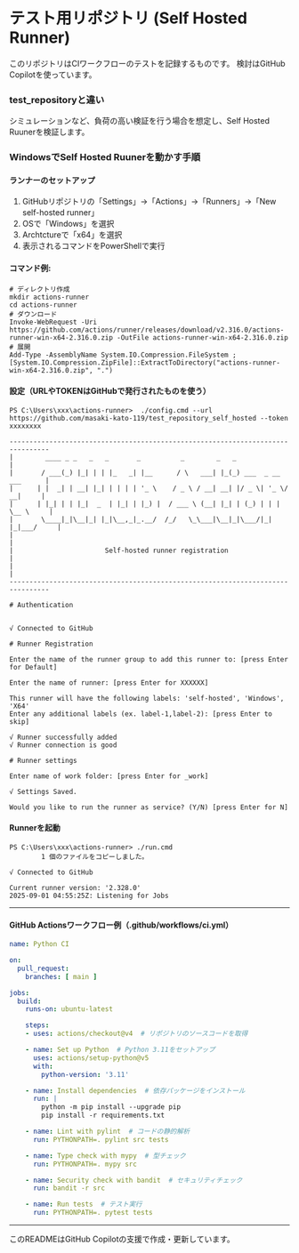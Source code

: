 # テスト用リポジトリ (Self Hosted Runner)

このリポジトリはCIワークフローのテストを記録するものです。
検討はGitHub Copilotを使っています。

### test_repositoryと違い

シミュレーションなど、負荷の高い検証を行う場合を想定し、Self Hosted Ruunerを検証します。

### WindowsでSelf Hosted Ruunerを動かす手順

#### ランナーのセットアップ
1. GitHubリポジトリの「Settings」→「Actions」→「Runners」→「New self-hosted runner」
2. OSで「Windows」を選択
3. Archtctureで「x64」を選択
4. 表示されるコマンドをPowerShellで実行

#### コマンド例:
```
# ディレクトリ作成
mkdir actions-runner
cd actions-runner
# ダウンロード
Invoke-WebRequest -Uri https://github.com/actions/runner/releases/download/v2.316.0/actions-runner-win-x64-2.316.0.zip -OutFile actions-runner-win-x64-2.316.0.zip
# 展開
Add-Type -AssemblyName System.IO.Compression.FileSystem ; [System.IO.Compression.ZipFile]::ExtractToDirectory("actions-runner-win-x64-2.316.0.zip", ".")
```

#### 設定（URLやTOKENはGitHubで発行されたものを使う）
```
PS C:\Users\xxx\actions-runner>  ./config.cmd --url https://github.com/masaki-kato-119/test_repository_self_hosted --token xxxxxxxx

--------------------------------------------------------------------------------
|        ____ _ _   _   _       _          _        _   _                      |
|       / ___(_) |_| | | |_   _| |__      / \   ___| |_(_) ___  _ __  ___      |
|      | |  _| | __| |_| | | | | '_ \    / _ \ / __| __| |/ _ \| '_ \/ __|     |
|      | |_| | | |_|  _  | |_| | |_) |  / ___ \ (__| |_| | (_) | | | \__ \     |
|       \____|_|\__|_| |_|\__,_|_.__/  /_/   \_\___|\__|_|\___/|_| |_|___/     |
|                                                                              |
|                       Self-hosted runner registration                        |
|                                                                              |
--------------------------------------------------------------------------------

# Authentication


√ Connected to GitHub

# Runner Registration

Enter the name of the runner group to add this runner to: [press Enter for Default]

Enter the name of runner: [press Enter for XXXXXX]

This runner will have the following labels: 'self-hosted', 'Windows', 'X64'
Enter any additional labels (ex. label-1,label-2): [press Enter to skip]

√ Runner successfully added
√ Runner connection is good

# Runner settings

Enter name of work folder: [press Enter for _work]

√ Settings Saved.

Would you like to run the runner as service? (Y/N) [press Enter for N]
```

#### Runnerを起動
```
PS C:\Users\xxx\actions-runner> ./run.cmd
        1 個のファイルをコピーしました。

√ Connected to GitHub

Current runner version: '2.328.0'
2025-09-01 04:55:25Z: Listening for Jobs
```


---
#### GitHub Actionsワークフロー例（.github/workflows/ci.yml）

```yaml
name: Python CI

on:
  pull_request:
    branches: [ main ]

jobs:
  build:
    runs-on: ubuntu-latest

    steps:
    - uses: actions/checkout@v4  # リポジトリのソースコードを取得

    - name: Set up Python  # Python 3.11をセットアップ
      uses: actions/setup-python@v5
      with:
        python-version: '3.11'

    - name: Install dependencies  # 依存パッケージをインストール
      run: |
        python -m pip install --upgrade pip
        pip install -r requirements.txt

    - name: Lint with pylint  # コードの静的解析
      run: PYTHONPATH=. pylint src tests

    - name: Type check with mypy  # 型チェック
      run: PYTHONPATH=. mypy src

    - name: Security check with bandit  # セキュリティチェック
      run: bandit -r src

    - name: Run tests  # テスト実行
      run: PYTHONPATH=. pytest tests
```


---

このREADMEはGitHub Copilotの支援で作成・更新しています。
